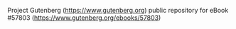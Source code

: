 Project Gutenberg (https://www.gutenberg.org) public repository for
eBook #57803 (https://www.gutenberg.org/ebooks/57803)
